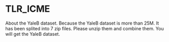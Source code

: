 # TLR_ICME
About the YaleB dataset.
Because the YaleB dataset is more than 25M. It has been splited into 7 zip files. Please unzip them and combine them. You will get the YaleB dataset.
